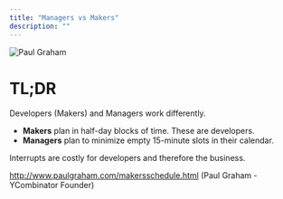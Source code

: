 ```yaml
---
title: "Managers vs Makers"
description: ""
---
```

![Paul Graham](/assets/e5ae645-paul_graham.png)
# TL;DR

Developers (Makers) and Managers work differently.

- **Makers** plan in half-day blocks of time. These are developers.
- **Managers** plan to minimize empty 15-minute slots in their calendar.

Interrupts are costly for developers and therefore the business.

<http://www.paulgraham.com/makersschedule.html>
 (Paul Graham - YCombinator Founder)
